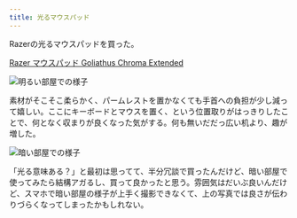 ```yaml
---
title: 光るマウスパッド
---
```


Razerの光るマウスパッドを買った。

[Razer マウスパッド Goliathus Chroma Extended](https://www.amazon.co.jp/dp/B07JJ4RG2T/?tag=r7kamura07-22)

![](/images/2020-09-16-gaming-mouse-pad-light.jpg "明るい部屋での様子")

素材がそこそこ柔らかく、パームレストを置かなくても手首への負担が少し減って嬉しい。ここにキーボードとマウスを置く、という位置取りがはっきりしたことで、何となく収まりが良くなった気がする。何も無いだだっ広い机より、趣が増した。

![](/images/2020-09-16-gaming-mouse-pad.jpg "暗い部屋での様子")

「光る意味ある？」と最初は思ってて、半分冗談で買ったんだけど、暗い部屋で使ってみたら結構アガるし、買って良かったと思う。雰囲気はだいぶ良いんだけど、スマホで暗い部屋の様子が上手く撮影できなくて、上の写真では良さが伝わりづらくなってしまったかもしれない。
